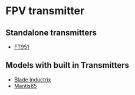 # FPV transmitter

## Standalone transmitters

* [FT951](ft951_transmitter.md)

## Models with built in Transmitters

* [Blade Inductrix](../../quadrocopter/blade_inductrix/readme.md)
* [Mantis85](../../quadrocopter/mantis85/readme.md)
